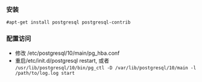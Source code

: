 ### 安装
`#apt-get install postgresql postgresql-contrib`

### 配置访问
- 修改 /etc/postgresql/10/main/pg_hba.conf
- 重启/etc/init.d/postgresql restart, 或者 `/usr/lib/postgresql/10/bin/pg_ctl -D /var/lib/postgresql/10/main -l /path/to/log.log start`
